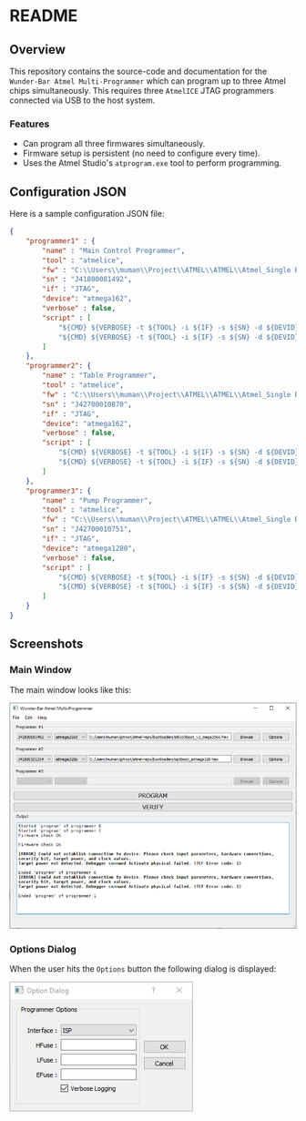 # README

## Overview

This repository contains the source-code and documentation for the `Wunder-Bar Atmel Multi-Programmer` which can program up to three Atmel chips simultaneously. This requires three `AtmelICE` JTAG programmers connected via USB to the host system.

### Features

* Can program all three firmwares simultaneously.
* Firmware setup is persistent (no need to configure every time).
* Uses the Atmel Studio's `atprogram.exe` tool to perform programming.

## Configuration JSON

Here is a sample configuration JSON file:

```json
{
    "programmer1" : {
        "name" : "Main Control Programmer",
        "tool" : "atmelice",
        "fw" : "C:\\Users\\muman\\Project\\ATMEL\\ATMEL\\Atmel_Single Board\\Main RsdMc_E14A\\RSDMC_E14A.hex",
        "sn" : "J41800081492",
        "if" : "JTAG",
        "device": "atmega162",
        "verbose" : false,
        "script" : [
            "${CMD} ${VERBOSE} -t ${TOOL} -i ${IF} -s ${SN} -d ${DEVID} program -fl -f ${IMAGE} --verify",
            "${CMD} ${VERBOSE} -t ${TOOL} -i ${IF} -s ${SN} -d ${DEVID} write -fu --values ${FUSES} --verify"
        ]
    },
    "programmer2": {
        "name" : "Table Programmer",
        "tool" : "atmelice",
        "fw" : "C:\\Users\\muman\\Project\\ATMEL\\ATMEL\\Atmel_Single Board\\Table Rev_B00_D\\RSDTB_PgmB00_D.hex",
        "sn" : "J42700010870",
        "if" : "JTAG",
        "device": "atmega162",
        "verbose" : false,
        "script" : [
            "${CMD} ${VERBOSE} -t ${TOOL} -i ${IF} -s ${SN} -d ${DEVID} program -fl -f ${IMAGE} --verify",
            "${CMD} ${VERBOSE} -t ${TOOL} -i ${IF} -s ${SN} -d ${DEVID} write -fu --values ${FUSES} --verify"
        ]
    },
    "programmer3": {
        "name" : "Pump Programmer",
        "tool" : "atmelice",
        "fw" : "C:\\Users\\muman\\Project\\ATMEL\\ATMEL\\Atmel_Single Board\\Pump Rev_B03_D\\RSDPM_PgmB03_D.hex",
        "sn" : "J42700010751",
        "if" : "JTAG",
        "device": "atmega1280",
        "verbose" : false,
        "script" : [
            "${CMD} ${VERBOSE} -t ${TOOL} -i ${IF} -s ${SN} -d ${DEVID} program -fl -f ${IMAGE} --verify",
            "${CMD} ${VERBOSE} -t ${TOOL} -i ${IF} -s ${SN} -d ${DEVID} write -fu --values ${FUSES} --verify"
        ]
    }
}
```

## Screenshots

### Main Window

The main window looks like this:

![Main Window](images/mainwindow.png)

### Options Dialog

When the user hits the `Options` button the following dialog is displayed:

![Option Dialog](images/optiondialog.png)